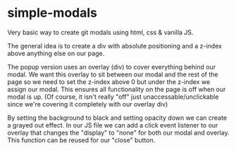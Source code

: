# simple-modals
Very basic way to create git modals using html, css & vanilla JS.

The general idea is to create a div with absolute positioning and a z-index above anything else on our page.

The popup version uses an overlay (div) to cover everything behind our modal.
We want this overlay to sit between our modal and the rest of the page so we need to set the z-index above 0 but under the z-index we assign our modal.
This ensures all functionality on the page is off when our modal is up.
(Of course, it isn't really "off" just unaccessable/unclickable since we're covering it completely with our overlay div)

By setting the background to black and setting opacity down we can create a grayed out effect.
In our JS file we can add a click event listener to our overlay that changes the "display" to "none" for both our modal and overlay.
This function can be reused for our "close" button.
